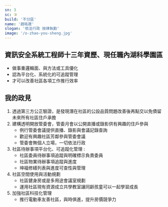 ```yaml
---
sn: 3
sc: ③
build: '不分區'
name: '趙祐晟'
slogan: '依法行政 按律執勤'
image: '/o-zhao-you-sheng.jpg'
---
```

## 資訊安全系統工程師十三年資歷、現任職內湖科學園區

- 做事重邏輯面、與方法或工具優化
- 認為平台化、系統化的可追蹤管理
- 才可以改善社區各項工作推行效率


## 我的政見
1. 透過第三方公正驗證，是發現潛在社區的公設品質問題改善後再點交以免債留未來所有社區住戶承擔
2. 建構透明開放管委會，管委月會以公開直播或錄影供有興趣的住戶參與   
   - 例行管委會議提供直播、錄影與會議記錄查詢
   - 歡迎有興趣社區芳鄰參與管委會議
   - 管委會無個人立場，一切依法行政
3. 社區待辦事項平台化、可追蹤化管理 :
   - 社區委員待辦事項追蹤與明確標示負責委員
   - 社區物業待辦事項追蹤與進度
   - 坤福修繕列表與進度可查性與管理
4. 社區空間使用與活動規劃
   - 社區健身房或是多用途會議室規劃
   - 運用社區現有資源成立共學教室讓同齡孩童可以一起學習成長
5. 加強社區科技化管理
   - 推行電動車友善社區，與時俱進，提升房價競爭力